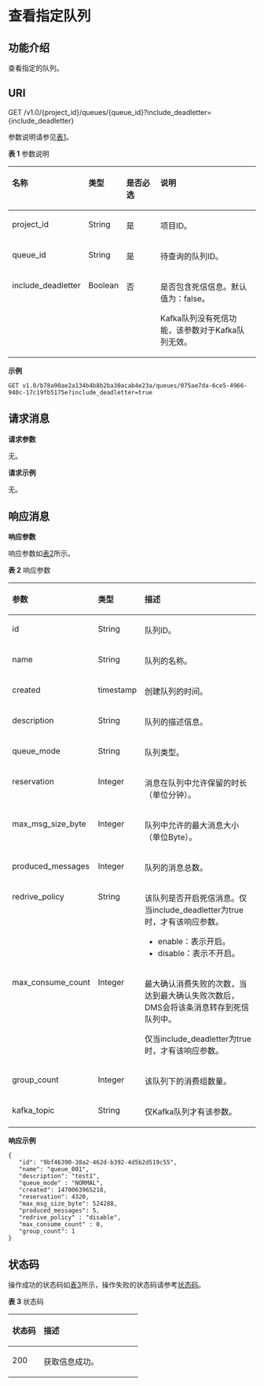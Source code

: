 # 查看指定队列<a name="zh-cn_topic_0034672265"></a>

## 功能介绍<a name="section56913064"></a>

查看指定的队列。

## URI<a name="section42455531"></a>

GET /v1.0/\{project\_id\}/queues/\{queue\_id\}?include\_deadletter=\{include\_deadletter\}

参数说明请参见[表1](#d0e1298)。

**表 1**  参数说明

<a name="d0e1298"></a>
<table><thead align="left"><tr id="row15337269"><th class="cellrowborder" valign="top" width="17.82178217821782%" id="mcps1.2.5.1.1"><p id="p34359256"><a name="p34359256"></a><a name="p34359256"></a>名称</p>
</th>
<th class="cellrowborder" valign="top" width="13.861386138613863%" id="mcps1.2.5.1.2"><p id="p31636323"><a name="p31636323"></a><a name="p31636323"></a>类型</p>
</th>
<th class="cellrowborder" valign="top" width="16.831683168316832%" id="mcps1.2.5.1.3"><p id="p21037001707"><a name="p21037001707"></a><a name="p21037001707"></a>是否必选</p>
</th>
<th class="cellrowborder" valign="top" width="51.48514851485149%" id="mcps1.2.5.1.4"><p id="p12405375"><a name="p12405375"></a><a name="p12405375"></a>说明</p>
</th>
</tr>
</thead>
<tbody><tr id="row65311315"><td class="cellrowborder" valign="top" width="17.82178217821782%" headers="mcps1.2.5.1.1 "><p id="p55725192"><a name="p55725192"></a><a name="p55725192"></a>project_id</p>
</td>
<td class="cellrowborder" valign="top" width="13.861386138613863%" headers="mcps1.2.5.1.2 "><p id="p17446726"><a name="p17446726"></a><a name="p17446726"></a>String</p>
</td>
<td class="cellrowborder" valign="top" width="16.831683168316832%" headers="mcps1.2.5.1.3 "><p id="p450625901707"><a name="p450625901707"></a><a name="p450625901707"></a>是</p>
</td>
<td class="cellrowborder" valign="top" width="51.48514851485149%" headers="mcps1.2.5.1.4 "><p id="p3898676"><a name="p3898676"></a><a name="p3898676"></a>项目ID。</p>
</td>
</tr>
<tr id="row35088084"><td class="cellrowborder" valign="top" width="17.82178217821782%" headers="mcps1.2.5.1.1 "><p id="p23562574"><a name="p23562574"></a><a name="p23562574"></a>queue_id</p>
</td>
<td class="cellrowborder" valign="top" width="13.861386138613863%" headers="mcps1.2.5.1.2 "><p id="p29520332"><a name="p29520332"></a><a name="p29520332"></a>String</p>
</td>
<td class="cellrowborder" valign="top" width="16.831683168316832%" headers="mcps1.2.5.1.3 "><p id="p343942871707"><a name="p343942871707"></a><a name="p343942871707"></a>是</p>
</td>
<td class="cellrowborder" valign="top" width="51.48514851485149%" headers="mcps1.2.5.1.4 "><p id="p42336695"><a name="p42336695"></a><a name="p42336695"></a>待查询的队列ID。</p>
</td>
</tr>
<tr id="row04541414162110"><td class="cellrowborder" valign="top" width="17.82178217821782%" headers="mcps1.2.5.1.1 "><p id="p945520145211"><a name="p945520145211"></a><a name="p945520145211"></a>include_deadletter</p>
</td>
<td class="cellrowborder" valign="top" width="13.861386138613863%" headers="mcps1.2.5.1.2 "><p id="p945551418216"><a name="p945551418216"></a><a name="p945551418216"></a>Boolean</p>
</td>
<td class="cellrowborder" valign="top" width="16.831683168316832%" headers="mcps1.2.5.1.3 "><p id="p10455161415212"><a name="p10455161415212"></a><a name="p10455161415212"></a>否</p>
</td>
<td class="cellrowborder" valign="top" width="51.48514851485149%" headers="mcps1.2.5.1.4 "><p id="p7455614172114"><a name="p7455614172114"></a><a name="p7455614172114"></a>是否包含死信信息。默认值为：false。</p>
<p id="p43161318121814"><a name="p43161318121814"></a><a name="p43161318121814"></a>Kafka队列没有死信功能，该参数对于Kafka队列无效。</p>
</td>
</tr>
</tbody>
</table>

**示例**

```
GET v1.0/b78a90ae2a134b4b8b2ba30acab4e23a/queues/075ae7da-6ce5-4966-940c-17c19fb5175e?include_deadletter=true
```

## 请求消息<a name="section46555465"></a>

**请求参数**

无。

**请求示例**

无。

## 响应消息<a name="section16346001"></a>

**响应参数**

响应参数如[表2](#d0e1353)所示。

**表 2**  响应参数

<a name="d0e1353"></a>
<table><thead align="left"><tr id="row29858833"><th class="cellrowborder" valign="top" width="21%" id="mcps1.2.4.1.1"><p id="p2646389"><a name="p2646389"></a><a name="p2646389"></a>参数</p>
</th>
<th class="cellrowborder" valign="top" width="16%" id="mcps1.2.4.1.2"><p id="p13030950"><a name="p13030950"></a><a name="p13030950"></a>类型</p>
</th>
<th class="cellrowborder" valign="top" width="63%" id="mcps1.2.4.1.3"><p id="p48873995"><a name="p48873995"></a><a name="p48873995"></a>描述</p>
</th>
</tr>
</thead>
<tbody><tr id="row66479500"><td class="cellrowborder" valign="top" width="21%" headers="mcps1.2.4.1.1 "><p id="p16130451"><a name="p16130451"></a><a name="p16130451"></a>id</p>
</td>
<td class="cellrowborder" valign="top" width="16%" headers="mcps1.2.4.1.2 "><p id="p31498117"><a name="p31498117"></a><a name="p31498117"></a>String</p>
</td>
<td class="cellrowborder" valign="top" width="63%" headers="mcps1.2.4.1.3 "><p id="p1210700"><a name="p1210700"></a><a name="p1210700"></a>队列ID。</p>
</td>
</tr>
<tr id="row10896307"><td class="cellrowborder" valign="top" width="21%" headers="mcps1.2.4.1.1 "><p id="p10185684"><a name="p10185684"></a><a name="p10185684"></a>name</p>
</td>
<td class="cellrowborder" valign="top" width="16%" headers="mcps1.2.4.1.2 "><p id="p19734077"><a name="p19734077"></a><a name="p19734077"></a>String</p>
</td>
<td class="cellrowborder" valign="top" width="63%" headers="mcps1.2.4.1.3 "><p id="p54956439"><a name="p54956439"></a><a name="p54956439"></a>队列的名称。</p>
</td>
</tr>
<tr id="row24845910"><td class="cellrowborder" valign="top" width="21%" headers="mcps1.2.4.1.1 "><p id="p66361692"><a name="p66361692"></a><a name="p66361692"></a>created</p>
</td>
<td class="cellrowborder" valign="top" width="16%" headers="mcps1.2.4.1.2 "><p id="p6587942"><a name="p6587942"></a><a name="p6587942"></a>timestamp</p>
</td>
<td class="cellrowborder" valign="top" width="63%" headers="mcps1.2.4.1.3 "><p id="p63861276"><a name="p63861276"></a><a name="p63861276"></a>创建队列的时间。</p>
</td>
</tr>
<tr id="row37880580"><td class="cellrowborder" valign="top" width="21%" headers="mcps1.2.4.1.1 "><p id="p48428136"><a name="p48428136"></a><a name="p48428136"></a>description</p>
</td>
<td class="cellrowborder" valign="top" width="16%" headers="mcps1.2.4.1.2 "><p id="p30364973"><a name="p30364973"></a><a name="p30364973"></a>String</p>
</td>
<td class="cellrowborder" valign="top" width="63%" headers="mcps1.2.4.1.3 "><p id="p43643771"><a name="p43643771"></a><a name="p43643771"></a>队列的描述信息。</p>
</td>
</tr>
<tr id="row16596213193611"><td class="cellrowborder" valign="top" width="21%" headers="mcps1.2.4.1.1 "><p id="p572212249363"><a name="p572212249363"></a><a name="p572212249363"></a>queue_mode</p>
</td>
<td class="cellrowborder" valign="top" width="16%" headers="mcps1.2.4.1.2 "><p id="p872212415368"><a name="p872212415368"></a><a name="p872212415368"></a>String</p>
</td>
<td class="cellrowborder" valign="top" width="63%" headers="mcps1.2.4.1.3 "><p id="p17722162411367"><a name="p17722162411367"></a><a name="p17722162411367"></a>队列类型。</p>
</td>
</tr>
<tr id="row57249620"><td class="cellrowborder" valign="top" width="21%" headers="mcps1.2.4.1.1 "><p id="p6707649"><a name="p6707649"></a><a name="p6707649"></a>reservation</p>
</td>
<td class="cellrowborder" valign="top" width="16%" headers="mcps1.2.4.1.2 "><p id="p6448715"><a name="p6448715"></a><a name="p6448715"></a>Integer</p>
</td>
<td class="cellrowborder" valign="top" width="63%" headers="mcps1.2.4.1.3 "><p id="p57454101112531"><a name="p57454101112531"></a><a name="p57454101112531"></a>消息在队列中允许保留的时长（单位分钟）。</p>
</td>
</tr>
<tr id="row3493029"><td class="cellrowborder" valign="top" width="21%" headers="mcps1.2.4.1.1 "><p id="p14499957"><a name="p14499957"></a><a name="p14499957"></a>max_msg_size_byte</p>
</td>
<td class="cellrowborder" valign="top" width="16%" headers="mcps1.2.4.1.2 "><p id="p33645886"><a name="p33645886"></a><a name="p33645886"></a>Integer</p>
</td>
<td class="cellrowborder" valign="top" width="63%" headers="mcps1.2.4.1.3 "><p id="p40962215"><a name="p40962215"></a><a name="p40962215"></a>队列中允许的最大消息大小（单位Byte）。</p>
</td>
</tr>
<tr id="row15946978161910"><td class="cellrowborder" valign="top" width="21%" headers="mcps1.2.4.1.1 "><p id="p5073242161916"><a name="p5073242161916"></a><a name="p5073242161916"></a>produced_messages</p>
</td>
<td class="cellrowborder" valign="top" width="16%" headers="mcps1.2.4.1.2 "><p id="p8279492161916"><a name="p8279492161916"></a><a name="p8279492161916"></a>Integer</p>
</td>
<td class="cellrowborder" valign="top" width="63%" headers="mcps1.2.4.1.3 "><p id="p66659143161916"><a name="p66659143161916"></a><a name="p66659143161916"></a>队列的消息总数。</p>
</td>
</tr>
<tr id="row89943117577"><td class="cellrowborder" valign="top" width="21%" headers="mcps1.2.4.1.1 "><p id="p121121912578"><a name="p121121912578"></a><a name="p121121912578"></a>redrive_policy</p>
</td>
<td class="cellrowborder" valign="top" width="16%" headers="mcps1.2.4.1.2 "><p id="p72117192575"><a name="p72117192575"></a><a name="p72117192575"></a>String</p>
</td>
<td class="cellrowborder" valign="top" width="63%" headers="mcps1.2.4.1.3 "><p id="p921112197579"><a name="p921112197579"></a><a name="p921112197579"></a>该队列是否开启死信消息。仅当include_deadletter为true时，才有该响应参数。</p>
<a name="ul1521141935716"></a><a name="ul1521141935716"></a><ul id="ul1521141935716"><li>enable：表示开启。</li><li>disable：表示不开启。</li></ul>
</td>
</tr>
<tr id="row850619178578"><td class="cellrowborder" valign="top" width="21%" headers="mcps1.2.4.1.1 "><p id="p172114196571"><a name="p172114196571"></a><a name="p172114196571"></a>max_consume_count</p>
</td>
<td class="cellrowborder" valign="top" width="16%" headers="mcps1.2.4.1.2 "><p id="p12211181915715"><a name="p12211181915715"></a><a name="p12211181915715"></a>Integer</p>
</td>
<td class="cellrowborder" valign="top" width="63%" headers="mcps1.2.4.1.3 "><p id="p1421121945714"><a name="p1421121945714"></a><a name="p1421121945714"></a>最大确认消费失败的次数，当达到最大确认失败次数后，DMS会将该条消息转存到死信队列中。</p>
<p id="p148142542710"><a name="p148142542710"></a><a name="p148142542710"></a>仅当include_deadletter为true时，才有该响应参数。</p>
</td>
</tr>
<tr id="row11309125613916"><td class="cellrowborder" valign="top" width="21%" headers="mcps1.2.4.1.1 "><p id="p1631025617919"><a name="p1631025617919"></a><a name="p1631025617919"></a>group_count</p>
</td>
<td class="cellrowborder" valign="top" width="16%" headers="mcps1.2.4.1.2 "><p id="p431017565912"><a name="p431017565912"></a><a name="p431017565912"></a>Integer</p>
</td>
<td class="cellrowborder" valign="top" width="63%" headers="mcps1.2.4.1.3 "><p id="p1631025610918"><a name="p1631025610918"></a><a name="p1631025610918"></a>该队列下的消费组数量。</p>
</td>
</tr>
<tr id="row188211471357"><td class="cellrowborder" valign="top" width="21%" headers="mcps1.2.4.1.1 "><p id="p156498501057"><a name="p156498501057"></a><a name="p156498501057"></a>kafka_topic</p>
</td>
<td class="cellrowborder" valign="top" width="16%" headers="mcps1.2.4.1.2 "><p id="p1464985016511"><a name="p1464985016511"></a><a name="p1464985016511"></a>String</p>
</td>
<td class="cellrowborder" valign="top" width="63%" headers="mcps1.2.4.1.3 "><p id="p064910501850"><a name="p064910501850"></a><a name="p064910501850"></a>仅Kafka队列才有该参数。</p>
</td>
</tr>
</tbody>
</table>

**响应示例**

```
{
   "id": "9bf46390-38a2-462d-b392-4d5b2d519c55", 
   "name": "queue_001", 
   "description": "test1", 
   "queue_mode" : "NORMAL",
   "created": 1470063965218, 
   "reservation": 4320, 
   "max_msg_size_byte": 524288,
   "produced_messages": 5,
   "redrive_policy" : "disable",
   "max_consume_count" : 0,
   "group_count": 1        
}
```

## 状态码<a name="section12896286"></a>

操作成功的状态码如[表3](#d0e1445)所示，操作失败的状态码请参考[状态码](状态码.md)。

**表 3**  状态码

<a name="d0e1445"></a>
<table><thead align="left"><tr id="row28263486"><th class="cellrowborder" valign="top" width="24.25%" id="mcps1.2.3.1.1"><p id="p7641038"><a name="p7641038"></a><a name="p7641038"></a>状态码</p>
</th>
<th class="cellrowborder" valign="top" width="75.75%" id="mcps1.2.3.1.2"><p id="p14944322"><a name="p14944322"></a><a name="p14944322"></a>描述</p>
</th>
</tr>
</thead>
<tbody><tr id="row2530563"><td class="cellrowborder" valign="top" width="24.25%" headers="mcps1.2.3.1.1 "><p id="p45939957113132"><a name="p45939957113132"></a><a name="p45939957113132"></a>200</p>
</td>
<td class="cellrowborder" valign="top" width="75.75%" headers="mcps1.2.3.1.2 "><p id="p30148997113132"><a name="p30148997113132"></a><a name="p30148997113132"></a>获取信息成功。</p>
</td>
</tr>
</tbody>
</table>

